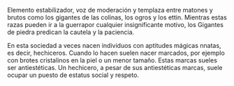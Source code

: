 Elemento estabilizador, voz de moderación y templaza entre matones y brutos como los gigantes de las colinas, los ogros y los ettin.
Mientras estas razas pueden ir a la guerrapor cualquier insignificante motivo, los Gigantes de piedra predican la cautela y la paciencia.

En esta sociedad a veces nacen individuos con aptitudes mágicas nnatas, es decir, hechiceros. Cuando lo hacen suelen nacer marcados, por ejemplo con brotes cristalinos en la piel o un menor tamaño. Estas marcas sueles ser antiestéticas.
Un hechicero, a pesar de sus antiestéticas marcas, suele ocupar un puesto de estatus social y respeto.